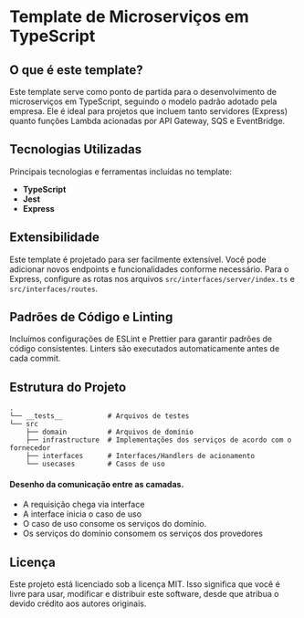 # Template de Microserviços em TypeScript

## O que é este template?
Este template serve como ponto de partida para o desenvolvimento de microserviços em TypeScript, seguindo o modelo padrão adotado pela empresa. Ele é ideal para projetos que incluem tanto servidores (Express) quanto funções Lambda acionadas por API Gateway, SQS e EventBridge.

## Tecnologias Utilizadas
Principais tecnologias e ferramentas incluídas no template:

- **TypeScript**
- **Jest**
- **Express**

## Extensibilidade
Este template é projetado para ser facilmente extensível. Você pode adicionar novos endpoints e funcionalidades conforme necessário. Para o Express, configure as rotas nos arquivos `src/interfaces/server/index.ts` e `src/interfaces/routes`.

## Padrões de Código e Linting
Incluímos configurações de ESLint e Prettier para garantir padrões de código consistentes. Linters são executados automaticamente antes de cada commit.

## Estrutura do Projeto
```plaintext
.
└── __tests__           # Arquivos de testes
└── src
    ├── domain          # Arquivos de domínio
    ├── infrastructure  # Implementações dos serviços de acordo com o fornecedor
    ├── interfaces      # Interfaces/Handlers de acionamento
    └── usecases        # Casos de uso
```

#### Desenho da comunicação entre as camadas.

* A requisição chega via interface
* A interface inicia o caso de uso
* O caso de uso consome os serviços do domínio.
* Os serviços do domínio consomem os serviços dos provedores

## Licença
  
Este projeto está licenciado sob a licença MIT. Isso significa que você é livre para usar, modificar e distribuir este software, desde que atribua o devido crédito aos autores originais.